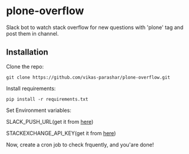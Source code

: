 
# plone-overflow
Slack bot to watch stack overflow for new questions with 'plone' tag and post them in channel.

## Installation
Clone the repo:

  `git clone https://github.com/vikas-parashar/plone-overflow.git`

Install requirements:

  `pip install -r requirements.txt`

Set Environment variables:

  SLACK_PUSH_URL(get it from [here](https://api.slack.com/incoming-webhooks))

  STACKEXCHANGE_API_KEY(get it from [here](http://stackapps.com/apps/oauth/register))

Now, create a cron job to check frquently, and you'are done!
